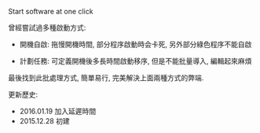 Start software at one click

曾經嘗試過多種啟動方式:

- 開機自啟: 拖慢開機時間, 部分程序啟動時会卡死, 另外部分綠色程序不能自啟

- 計劃任務: 可定義開機後多長時間啟動移序, 但是不能批量導入, 編輯起來麻煩

最後找到此批處理方式, 簡單易行, 完美解決上面兩種方式的弊端.

更新歷史:
- 2016.01.19 加入延遲時間
- 2015.12.28 初建